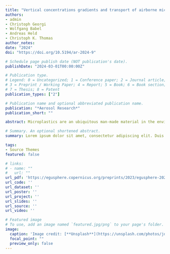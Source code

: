 ```yaml
---
title: "Vertical concentrations gradients and transport of airborne microplastics in wind tunnel experiments"
authors:
- admin
- Christoph Georgi
- Wolfgang Babel
- Andreas Held
- Christoph K. Thomas
author_notes:
date: "2024"
doi: "https://doi.org/10.5194/ar-2024-9"

# Schedule page publish date (NOT publication's date).
publishDate: "2024-03-01T00:00:00Z"

# Publication type.
# Legend: 0 = Uncategorized; 1 = Conference paper; 2 = Journal article;
# 3 = Preprint / Working Paper; 4 = Report; 5 = Book; 6 = Book section;
# 7 = Thesis; 8 = Patent
publication_types: ["2"]

# Publication name and optional abbreviated publication name.
publication: "*Aerosol Research*"
publication_short: ""

abstract: Microplastics are an ubiquitous man-made material in the environment, including the atmosphere. Little work focused on the atmospheric transport mechanisms of microplastics and its dispersion, despite being a potential pollutant. We study the vertical transport of airborne microplastics in a wind tunnel as a controllable environment with neutral stability, to identify the necessary conditions for long-range atmospheric transport of microplastics. An ultrasonic disperser generated airborne water droplets from a suspension of polystyrene microspheres (MP) with a diameter of 0.51 μm. The water droplets were injected into the airflow, evaporating and releasing single airborne MPs. The disperser allowed for time-invariant and user-controlled concentrations of MP in the wind tunnel. MP were injected at 27, 57, and 255 mm above ground. A single GRIMM R11 optical particle counter (OPC) and three Alphasense OPCs measured time-averaged MP concentration profiles (27, 57, and 157 mm, above ground). These were combined with turbulent airflow characteristics measured by a hot-wire probe to estimate vertical particle fluxes using the flux-gradient similarity theory. The GRIMM R11 OPC measured vertical concentration profiles by moving its sampling tube vertically. The three Alphasense OPCs measured particle concentrations simultaneously at three distinct heights. Results show that maximum concentrations are not measured at the injection height, but are shifted to the surface by gravitational settling. The MP experience higher gravitational settling while they are part of the larger water droplets. For the lowest injection at 27 mm, the settling leads to smaller MP concentrations in the wind tunnel, as MPs are lost to deposition. Increasing the wind speed decreases the loss of MP by settling, but settling is present until our maximum friction velocity of 0.14 ms-1. For the highest injection at 255 mm and laminar flow, the settling resulted in a net MP emission, challenging the expectation of a net MP deposition for high injection. Turbulent flows reverse the MP concentration profile giving a net MP deposition with deposition velocities of 3.7 ± 1.9 cm s-1. Recognizing that microplastics share deposition velocities with mineral particles bridges the gap in understanding their environmental behavior. The result supports the use of existing models to evaluate the transport of microplastics in the accumulation mode. The similar deposition velocities imply, that atmospheric transported microplastics can be found in the same places as mineral particles.

# Summary. An optional shortened abstract.
summary: Lorem ipsum dolor sit amet, consectetur adipiscing elit. Duis posuere tellus ac convallis placerat. Proin tincidunt magna sed ex sollicitudin condimentum.

tags:
- Source Themes
featured: false

# links:
# - name: ""
#   url: ""
url_pdf: 'https://egusphere.copernicus.org/preprints/2023/egusphere-2023-1025/egusphere-2023-1025.pdf'
url_code: ''
url_dataset: ''
url_poster: ''
url_project: ''
url_slides: ''
url_source: ''
url_video: ''

# Featured image
# To use, add an image named `featured.jpg/png` to your page's folder. 
image:
  caption: 'Image credit: [**Unsplash**](https://unsplash.com/photos/jdD8gXaTZsc)'
  focal_point: ""
  preview_only: false
---
```

